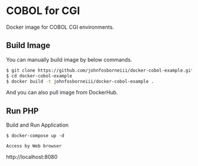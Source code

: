 COBOL for CGI
===============

Docker image for COBOL CGI environments.

Build Image
---------------

You can manually build image by below commands.

```bash
$ git clone https://github.com/johnfosborneiii/docker-cobol-example.git
$ cd docker-cobol-example
$ docker build -t johnfosborneiii/docker-cobol-example .
```

And you can also pull image from DockerHub.

Run PHP
---------------

Build and Run Application
```
$ docker-compose up -d

Access by Web browser

```
http://localhost:8080
